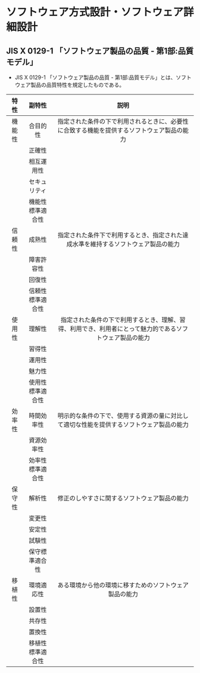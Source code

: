 # ソフトウェア方式設計・ソフトウェア詳細設計
## JIS X 0129-1 「ソフトウェア製品の品質 - 第1部:品質モデル」
- JIS X 0129-1 「ソフトウェア製品の品質 - 第1部:品質モデル」とは、ソフトウェア製品の品質特性を規定したものである。



|特性|	副特性|	説明|  
|:--:|:--:|:--:|
|機能性|	合目的性|指定された条件の下で利用されるときに、必要性に合致する機能を提供するソフトウェア製品の能力
||正確性|
||相互運用性
||セキュリティ
||機能性標準適合性	|
|信頼性|	成熟性|指定された条件下で利用するとき、指定された達成水準を維持するソフトウェア製品の能力
||障害許容性
||回復性
||信頼性標準適合性	
|使用性|	理解性|指定された条件の下で利用するとき、理解、習得、利用でき、利用者にとって魅力的であるソフトウェア製品の能力
||習得性
||運用性
||魅力性
||使用性標準適合性	|
|効率性|	時間効率性|明示的な条件の下で、使用する資源の量に対比して適切な性能を提供するソフトウェア製品の能力
||資源効率性
||効率性標準適合性	
|保守性|	解析性|修正のしやすさに関するソフトウェア製品の能力
||変更性
||安定性
||試験性
||保守標準適合性	
|移植性|	環境適応性|ある環境から他の環境に移すためのソフトウェア製品の能力|
||設置性
||共存性
||置換性
||移植性標準適合性	|